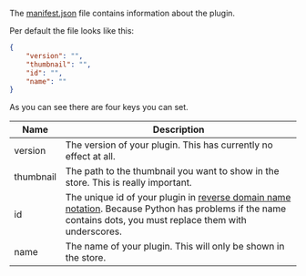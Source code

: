 The [manifest.json](manifest_json.md) file contains information about the plugin.


Per default the file looks like this:
```json title="manifest.json"
{
    "version": "",
    "thumbnail": "",
    "id": "",
    "name": ""
}
```

As you can see there are four keys you can set.

|Name|Description|
|---|---|
|version|The version of your plugin. This has currently no effect at all.|
|thumbnail|The path to the thumbnail you want to show in the store. This is really important.|
|id|The unique id of your plugin in [reverse domain name notation](https://en.wikipedia.org/wiki/Reverse_domain_name_notation). Because Python has problems if the name contains dots, you must replace them with underscores.|
|name|The name of your plugin. This will only be shown in the store.|